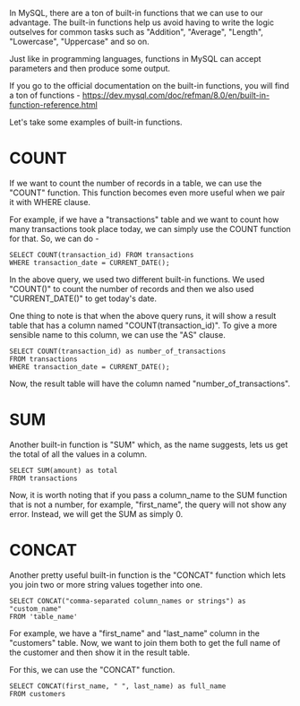 In MySQL, there are a ton of built-in functions that we can use to our advantage. The built-in functions help us avoid having to write the logic outselves for common tasks such as "Addition", "Average", "Length", "Lowercase", "Uppercase" and so on.

Just like in programming languages, functions in MySQL can accept parameters and then produce some output.

If you go to the official documentation on the built-in functions, you will find a ton of functions - https://dev.mysql.com/doc/refman/8.0/en/built-in-function-reference.html

Let's take some examples of built-in functions.

# COUNT

If we want to count the number of records in a table, we can use the "COUNT" function. This function becomes even more useful when we pair it with WHERE clause.

For example, if we have a "transactions" table and we want to count how many transactions took place today, we can simply use the COUNT function for that. So, we can do -

    SELECT COUNT(transaction_id) FROM transactions
    WHERE transaction_date = CURRENT_DATE();

In the above query, we used two different built-in functions. We used "COUNT()" to count the number of records and then we also used "CURRENT_DATE()" to get today's date.

One thing to note is that when the above query runs, it will show a result table that has a column named "COUNT(transaction_id)". To give a more sensible name to this column, we can use the "AS" clause.

    SELECT COUNT(transaction_id) as number_of_transactions 
    FROM transactions
    WHERE transaction_date = CURRENT_DATE();

Now, the result table will have the column named "number_of_transactions".

# SUM

Another built-in function is "SUM" which, as the name suggests, lets us get the total of all the values in a column.

    SELECT SUM(amount) as total
    FROM transactions

Now, it is worth noting that if you pass a column_name to the SUM function that is not a number, for example, "first_name", the query will not show any error. Instead, we will get the SUM as simply 0.

# CONCAT

Another pretty useful built-in function is the "CONCAT" function which lets you join two or more string values together into one.

    SELECT CONCAT("comma-separated column_names or strings") as "custom_name"
    FROM 'table_name'

For example, we have a "first_name" and "last_name" column in the "customers" table. Now, we want to join them both to get the full name of the customer and then show it in the result table. 

For this, we can use the "CONCAT" function.

    SELECT CONCAT(first_name, " ", last_name) as full_name
    FROM customers